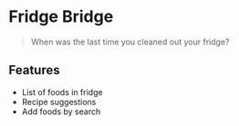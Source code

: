 # Fridge Bridge
> When was the last time you cleaned out your fridge?

## Features
- List of foods in fridge
- Recipe suggestions
- Add foods by search
